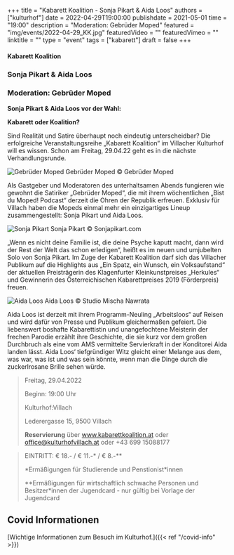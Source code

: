 +++
title = "Kabarett Koalition - Sonja Pikart & Aida Loos"
authors = ["kulturhof"]
date = 2022-04-29T19:00:00
publishdate = 2021-05-01
time = "19:00"
description = "Moderation: Gebrüder Moped"
featured = "img/events/2022-04-29_KK.jpg"
featuredVideo = ""
featuredVimeo = ""
linktitle = ""
type = "event"
tags = ["kabarett"]
draft = false
+++

#### Kabarett Koalition

### Sonja Pikart & Aida Loos

### Moderation: Gebrüder Moped


**Sonja Pikart & Aida Loos vor der Wahl:**

**Kabarett oder Koalition?**


Sind Realität und Satire überhaupt noch eindeutig unterscheidbar? Die erfolgreiche Veranstaltungsreihe „Kabarett Koalition“ im Villacher Kulturhof will es wissen. Schon am Freitag, 29.04.22 geht es in die nächste Verhandlungsrunde.

![Gebrüder Moped](/img/events/2022-03-18_GebruederMoped_2021_quer.jpeg)
Gebrüder Moped © Gebrüder Moped

Als Gastgeber und Moderatoren des unterhaltsamen Abends fungieren wie gewohnt die Satiriker „Gebrüder Moped“, die mit ihrem wöchentlichen „Bist du Moped! Podcast“ derzeit die Ohren der Republik erfreuen. Exklusiv für Villach haben die Mopeds einmal mehr ein einzigartiges Lineup zusammengestellt: Sonja Pikart und Aida Loos.

![Sonja Pikart](/img/events/2022-04-29_SonjaPikart.jpg)
Sonja Pikart © Sonjapikart.com

„Wenn es nicht deine Familie ist, die deine Psyche kaputt macht, dann wird der Rest der Welt das schon erledigen“, heißt es im neuen und umjubelten Solo von Sonja Pikart. Im Zuge der Kabarett Koalition darf sich das Villacher Publikum auf die Highlights aus „Ein Spatz, ein Wunsch, ein Volksaufstand“ der aktuellen Preisträgerin des Klagenfurter Kleinkunstpreises „Herkules“ und Gewinnerin des Österreichischen Kabarettpreises 2019 (Förderpreis) freuen. 

![Aida Loos](/img/events/2022-04-29_Aida_Loos.jpg)
Aida Loos © Studio Mischa Nawrata

Aida Loos ist derzeit mit ihrem Programm-Neuling „Arbeitsloos“ auf Reisen und wird dafür von Presse und Publikum gleichermaßen gefeiert.  Die liebenswert boshafte Kabarettistin und unangefochtene Meisterin der frechen Parodie erzählt ihre Geschichte, die sie kurz vor dem großen Durchbruch als eine vom AMS vermittelte Servierkraft in der Konditorei Aida landen lässt.  Aida Loos‘ tiefgründiger Witz gleicht einer Melange aus dem, was war, was ist und was sein könnte, wenn man die Dinge durch die zuckerlrosane Brille sehen würde.

>Freitag, 29.04.2022
>
>Beginn: 19:00 Uhr
>
>Kulturhof:Villach
>
>Lederergasse 15, 9500 Villach
>
>**Reservierung** über www.kabarettkoalition.at oder office@kulturhofvillach.at oder +43 699 15088177

> EINTRITT: € 18.- / € 11.-\* / € 8.-\*\*
> 
> \*Ermäßigungen für Studierende und Penstionist\*innen
> 
> \*\*Ermäßigungen für wirtschaftlich schwache Personen und Besitzer*innen der Jugendcard - nur gültig bei Vorlage der Jugendcard



## Covid Informationen

[Wichtige Informationen zum Besuch im Kulturhof.]({{< ref "/covid-info" >}})
